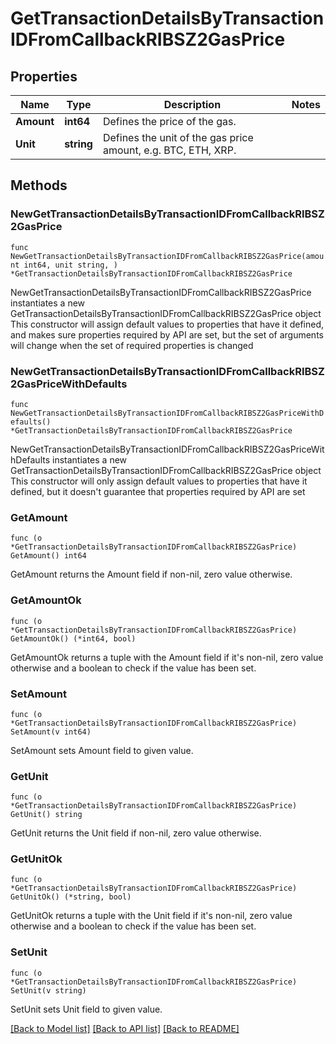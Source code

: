 # GetTransactionDetailsByTransactionIDFromCallbackRIBSZ2GasPrice

## Properties

Name | Type | Description | Notes
------------ | ------------- | ------------- | -------------
**Amount** | **int64** | Defines the price of the gas. | 
**Unit** | **string** | Defines the unit of the gas price amount, e.g. BTC, ETH, XRP. | 

## Methods

### NewGetTransactionDetailsByTransactionIDFromCallbackRIBSZ2GasPrice

`func NewGetTransactionDetailsByTransactionIDFromCallbackRIBSZ2GasPrice(amount int64, unit string, ) *GetTransactionDetailsByTransactionIDFromCallbackRIBSZ2GasPrice`

NewGetTransactionDetailsByTransactionIDFromCallbackRIBSZ2GasPrice instantiates a new GetTransactionDetailsByTransactionIDFromCallbackRIBSZ2GasPrice object
This constructor will assign default values to properties that have it defined,
and makes sure properties required by API are set, but the set of arguments
will change when the set of required properties is changed

### NewGetTransactionDetailsByTransactionIDFromCallbackRIBSZ2GasPriceWithDefaults

`func NewGetTransactionDetailsByTransactionIDFromCallbackRIBSZ2GasPriceWithDefaults() *GetTransactionDetailsByTransactionIDFromCallbackRIBSZ2GasPrice`

NewGetTransactionDetailsByTransactionIDFromCallbackRIBSZ2GasPriceWithDefaults instantiates a new GetTransactionDetailsByTransactionIDFromCallbackRIBSZ2GasPrice object
This constructor will only assign default values to properties that have it defined,
but it doesn't guarantee that properties required by API are set

### GetAmount

`func (o *GetTransactionDetailsByTransactionIDFromCallbackRIBSZ2GasPrice) GetAmount() int64`

GetAmount returns the Amount field if non-nil, zero value otherwise.

### GetAmountOk

`func (o *GetTransactionDetailsByTransactionIDFromCallbackRIBSZ2GasPrice) GetAmountOk() (*int64, bool)`

GetAmountOk returns a tuple with the Amount field if it's non-nil, zero value otherwise
and a boolean to check if the value has been set.

### SetAmount

`func (o *GetTransactionDetailsByTransactionIDFromCallbackRIBSZ2GasPrice) SetAmount(v int64)`

SetAmount sets Amount field to given value.


### GetUnit

`func (o *GetTransactionDetailsByTransactionIDFromCallbackRIBSZ2GasPrice) GetUnit() string`

GetUnit returns the Unit field if non-nil, zero value otherwise.

### GetUnitOk

`func (o *GetTransactionDetailsByTransactionIDFromCallbackRIBSZ2GasPrice) GetUnitOk() (*string, bool)`

GetUnitOk returns a tuple with the Unit field if it's non-nil, zero value otherwise
and a boolean to check if the value has been set.

### SetUnit

`func (o *GetTransactionDetailsByTransactionIDFromCallbackRIBSZ2GasPrice) SetUnit(v string)`

SetUnit sets Unit field to given value.



[[Back to Model list]](../README.md#documentation-for-models) [[Back to API list]](../README.md#documentation-for-api-endpoints) [[Back to README]](../README.md)



